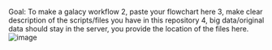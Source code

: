 Goal: To make a galacy workflow 
2, paste your flowchart here
3, make clear description of the scripts/files you have in this repository
4, big data/original data should stay in the server, you provide the location of the files here.
![image](https://user-images.githubusercontent.com/79372805/112666903-f1cfe080-8e5c-11eb-8c40-e286b18a8aba.png)
